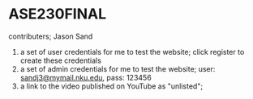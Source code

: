 # ASE230FINAL
contributers; Jason Sand
1. a set of user credentials for me to test the website; click register to create these credentials
2. a set of admin credentials for me to test the website; user: sandj3@mymail.nku.edu, pass: 123456
3. a link to the video published on YouTube as "unlisted"; 
